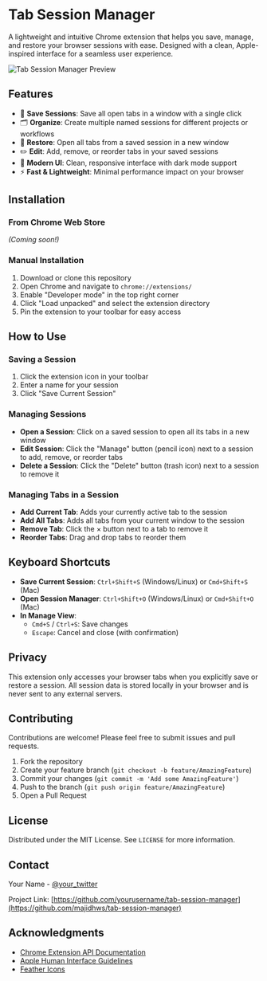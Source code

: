 # Tab Session Manager

A lightweight and intuitive Chrome extension that helps you save, manage, and restore your browser sessions with ease. Designed with a clean, Apple-inspired interface for a seamless user experience.

![Tab Session Manager Preview](images/screenshot.png)

## Features

- 💾 **Save Sessions**: Save all open tabs in a window with a single click
- 🗂 **Organize**: Create multiple named sessions for different projects or workflows
- 🔄 **Restore**: Open all tabs from a saved session in a new window
- ✏️ **Edit**: Add, remove, or reorder tabs in your saved sessions
- 🎨 **Modern UI**: Clean, responsive interface with dark mode support
- ⚡ **Fast & Lightweight**: Minimal performance impact on your browser

## Installation

### From Chrome Web Store
*(Coming soon!)*

### Manual Installation
1. Download or clone this repository
2. Open Chrome and navigate to `chrome://extensions/`
3. Enable "Developer mode" in the top right corner
4. Click "Load unpacked" and select the extension directory
5. Pin the extension to your toolbar for easy access

## How to Use

### Saving a Session
1. Click the extension icon in your toolbar
2. Enter a name for your session
3. Click "Save Current Session"

### Managing Sessions
- **Open a Session**: Click on a saved session to open all its tabs in a new window
- **Edit Session**: Click the "Manage" button (pencil icon) next to a session to add, remove, or reorder tabs
- **Delete a Session**: Click the "Delete" button (trash icon) next to a session to remove it

### Managing Tabs in a Session
- **Add Current Tab**: Adds your currently active tab to the session
- **Add All Tabs**: Adds all tabs from your current window to the session
- **Remove Tab**: Click the × button next to a tab to remove it
- **Reorder Tabs**: Drag and drop tabs to reorder them

## Keyboard Shortcuts

- **Save Current Session**: `Ctrl+Shift+S` (Windows/Linux) or `Cmd+Shift+S` (Mac)
- **Open Session Manager**: `Ctrl+Shift+O` (Windows/Linux) or `Cmd+Shift+O` (Mac)
- **In Manage View**:
  - `Cmd+S` / `Ctrl+S`: Save changes
  - `Escape`: Cancel and close (with confirmation)

## Privacy

This extension only accesses your browser tabs when you explicitly save or restore a session. All session data is stored locally in your browser and is never sent to any external servers.

## Contributing

Contributions are welcome! Please feel free to submit issues and pull requests.

1. Fork the repository
2. Create your feature branch (`git checkout -b feature/AmazingFeature`)
3. Commit your changes (`git commit -m 'Add some AmazingFeature'`)
4. Push to the branch (`git push origin feature/AmazingFeature`)
5. Open a Pull Request

## License

Distributed under the MIT License. See `LICENSE` for more information.

## Contact

Your Name - [@your_twitter](https://twitter.com/MajidHws)

Project Link: [https://github.com/yourusername/tab-session-manager](https://github.com/majidhws/tab-session-manager)

## Acknowledgments

- [Chrome Extension API Documentation](https://developer.chrome.com/docs/extensions/)
- [Apple Human Interface Guidelines](https://developer.apple.com/design/human-interface-guidelines/)
- [Feather Icons](https://feathericons.com/)
